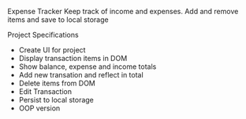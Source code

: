 Expense Tracker
Keep track of income and expenses. Add and remove items and save to local storage

Project Specifications

- Create UI for project
- Display transaction items in DOM
- Show balance, expense and income totals
- Add new transation and reflect in total
- Delete items from DOM
- Edit Transaction
- Persist to local storage
- OOP version
